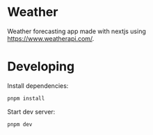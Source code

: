 # Weather

Weather forecasting app made with nextjs using https://www.weatherapi.com/.

# Developing

Install dependencies:

```sh
pnpm install
```

Start dev server:

```sh
pnpm dev
```
